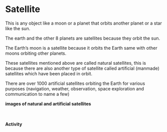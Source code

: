 # Satellite
This is any object like a moon or a planet that orbits another planet or a star like the sun.

The earth and the other 8 planets are satellites because they orbit the sun.

The Earth’s moon is a satellite because it orbits the Earth same with other moons orbiting other planets.

These satellites mentioned above are called natural satellites, this is because there are also another type of satellite called artificial (manmade) satellites which have been placed in orbit.

There are over 1000 artificial satellites orbiting the Earth for various purposes (navigation, weather, observation, space exploration and communication to name a few)

**images of natural and artificial satellites**

<br><br>
**Activity**

